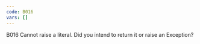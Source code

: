 ```yaml
---
code: B016
vars: []
---
```


B016 Cannot raise a literal. Did you intend to return it or raise an Exception?